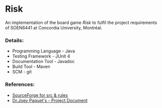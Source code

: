 # Risk 
An implementation of the board game _Risk_ to fulfil the project requirements of SOEN6441 at Concordia University, Montréal.

### Details:
- Programming Language - Java
- Testing Framework - JUnit 4
- Documentation Tool - Javadoc
- Build Tool - Maven
- SCM - git

### References:
- [SourceForge for src & rules](https://sourceforge.net/projects/domination/)
- [Dr.Joey Paquet's - Project Document](https://users.encs.concordia.ca/~paquet/wiki/images/2/25/Project.SOEN6441.2019.2.pdf)